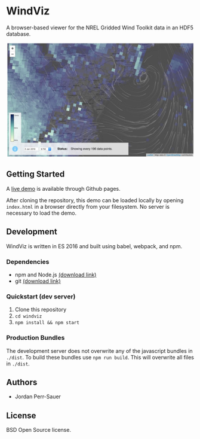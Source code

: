 # WindViz

A browser-based viewer for the NREL Gridded Wind Toolkit data in an HDF5 database.

![WindViz Screenshot](img/screenshot.jpg?raw=true)

## Getting Started

A [live demo](https://nrel.github.io/hsds-viz) is available through Github pages.

After cloning the repository, this demo can be loaded locally by opening `index.html` in a browser directly from your filesystem. No server is necessary to load the demo.

## Development
WindViz is written in ES 2016 and built using babel, webpack, and npm.
### Dependencies

- npm and Node.js [(download link)](https://www.npmjs.com/get-npm)
- git [(download link)](https://git-scm.com/downloads)

### Quickstart (dev server)

1. Clone this repository
2. `cd windviz`
3. `npm install && npm start`

### Production Bundles

The development server does not overwrite any of the javascript bundles in `./dist`. To build these bundles use `npm run build`. This will overwrite all files in `./dist`.

## Authors

- Jordan Perr-Sauer


## License

BSD Open Source license.
